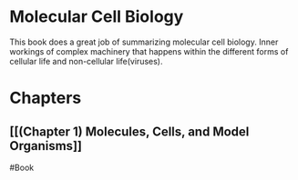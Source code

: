 # Molecular Cell Biology
This book does a great job of summarizing molecular cell biology. Inner workings of complex machinery that happens within the different forms of cellular life and non-cellular life(viruses).


# Chapters
## [[(Chapter 1) Molecules, Cells, and Model Organisms]]

#Book